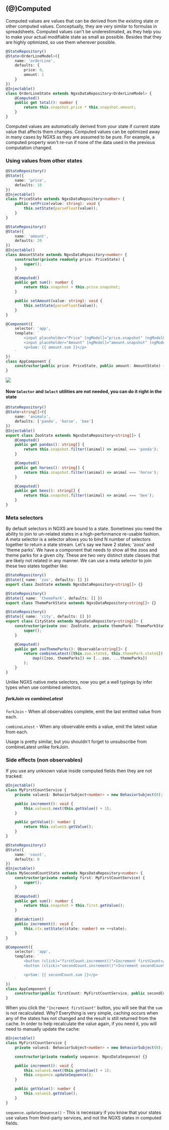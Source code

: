 ## (@)Computed

Computed values are values that can be derived from the existing state or other computed values. Conceptually, they are
very similar to formulas in spreadsheets. Computed values can't be underestimated, as they help you to make your actual
modifiable state as small as possible. Besides that they are highly optimized, so use them wherever possible.

```ts
@StateRepository()
@State<OrderLineModel>({
    name: 'orderLine',
    defaults: {
        price: 0,
        amount: 1
    }
})
@Injectable()
class OrderLineState extends NgxsDataRepository<OrderLineModel> {
    @Computed()
    public get total(): number {
        return this.snapshot.price * this.snapshot.amount;
    }
}
```

Computed values are automatically derived from your state if current state value that affects them changes. Computed
values can be optimized away in many cases by NGXS as they are assumed to be pure. For example, a computed property
won't re-run if none of the data used in the previous computation changed.

### Using values from other states

```ts
@StateRepository()
@State({
    name: 'price',
    defaults: 10
})
@Injectable()
class PriceState extends NgxsDataRepository<number> {
    public setPrice(value: string): void {
        this.setState(parseFloat(value));
    }
}

@StateRepository()
@State({
    name: 'amount',
    defaults: 20
})
@Injectable()
class AmountState extends NgxsDataRepository<number> {
    constructor(private readonly price: PriceState) {
        super();
    }

    @Computed()
    public get sum(): number {
        return this.snapshot + this.price.snapshot;
    }

    public setAmount(value: string): void {
        this.setState(parseFloat(value));
    }
}

@Component({
    selector: 'app',
    template: `
        <input placeholder="Price" [ngModel]="price.snapshot" (ngModelChange)="price.setPrice($event)" /> <br />
        <input placeholder="Amount" [ngModel]="amount.snapshot" (ngModelChange)="amount.setAmount($event)" />
        <p>Sum: {{ amount.sum }}</p>
    `
})
class AppComponent {
    constructor(public price: PriceState, public amount: AmountState) {}
}
```

![](https://habrastorage.org/webt/-k/aq/uj/-kaquj5ghj3hmx3aup7mym4xeya.png)

#### Now `Selector` and `Select` utilities are not needed, you can do it right in the state

```ts
@StateRepository()
@State<string[]>({
    name: 'animals',
    defaults: ['panda', 'horse', 'bee']
})
@Injectable()
export class ZooState extends NgxsDataRepository<string[]> {
    @Computed()
    public get pandas(): string[] {
        return this.snapshot.filter((animal) => animal === 'panda');
    }

    @Computed()
    public get horses(): string[] {
        return this.snapshot.filter((animal) => animal === 'horse');
    }

    @Computed()
    public get bees(): string[] {
        return this.snapshot.filter((animal) => animal === 'bee');
    }
}
```

### Meta selectors

By default selectors in NGXS are bound to a state. Sometimes you need the ability to join to un-related states in a
high-performance re-usable fashion. A meta selector is a selector allows you to bind N number of selectors together to
return a state stream. Let's say we have 2 states; 'zoos' and 'theme parks'. We have a component that needs to show all
the zoos and theme parks for a given city. These are two very distinct state classes that are likely not related in any
manner. We can use a meta selector to join these two states together like:

```ts
@StateRepository()
@State({ name: 'zoo', defaults: [] })
export class ZooState extends NgxsDataRepository<string[]> {}

@StateRepository()
@State({ name: 'themePark', defaults: [] })
export class ThemeParkState extends NgxsDataRepository<string[]> {}

@StateRepository()
@State({ name: 'city', defaults: [] })
export class CityState extends NgxsDataRepository<string[]> {
    constructor(private zoo: ZooState, private themePark: ThemeParkState) {
        super();
    }

    @Computed()
    public get zooThemeParks(): Observable<string[]> {
        return combineLatest([this.zoo.state$, this.themePark.state$]).pipe(
            map(([zoo, themeParks]) => [...zoo, ...themeParks])
        );
    }
}
```

Unlike NGXS native meta selectors, now you get a well typings by infer types when use combined selectors.

##### forkJoin vs combineLatest

`forkJoin` - When all observables complete, emit the last emitted value from each.

`combineLatest` - When any observable emits a value, emit the latest value from each.

Usage is pretty similar, but you shouldn't forget to unsubscribe from combineLatest unlike forkJoin.

### Side effects (non observables)

If you use any unknown value inside computed fields then they are not tracked:

```ts
@Injectable()
class MyFirstCountService {
    private values$: BehaviorSubject<number> = new BehaviorSubject(0);

    public increment(): void {
        this.values$.next(this.getValue() + 1);
    }

    public getValue(): number {
        return this.values$.getValue();
    }
}

@StateRepository()
@State({
    name: 'count',
    defaults: 0
})
@Injectable()
class MySecondCountState extends NgxsDataRepository<number> {
    constructor(private readonly first: MyFirstCountService) {
        super();
    }

    @Computed()
    public get sum(): number {
        return this.snapshot + this.first.getValue();
    }

    @DataAction()
    public increment(): void {
        this.ctx.setState((state: number) => ++state);
    }
}

@Component({
    selector: 'app',
    template: `
        <button (click)="firstCount.increment()">Increment firstCount</button> <br />
        <button (click)="secondCount.increment()">Increment secondCount</button>

        <p>Sum: {{ secondCount.sum }}</p>
    `
})
class AppComponent {
    constructor(public firstCount: MyFirstCountService, public secondCount: MySecondCountState) {}
}
```

When you click the `"Increment firstCount"` button, you will see that the `sum` is not recalculated. Why? Everything is
very simple, caching occurs when any of the states has not changed and the result is still returned from the cache. In
order to help recalculate the value again, if you need it, you will need to manually update the cache:

```ts
@Injectable()
class MyFirstCountService {
    private values$: BehaviorSubject<number> = new BehaviorSubject(0);

    constructor(private readonly sequence: NgxsDataSequence) {}

    public increment(): void {
        this.values$.next(this.getValue() + 1);
        this.sequence.updateSequence();
    }

    public getValue(): number {
        this.values$.getValue();
    }
}
```

`sequence.updateSequence()` - This is necessary if you know that your states use values from third-party services, and
not the NGXS states in computed fields.
